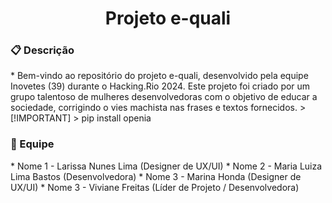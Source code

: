 <h1 align="center">Projeto e-quali</h1>

<h3>📋 Descrição</h3>
<!--ts-->
 * Bem-vindo ao repositório do projeto e-quali, desenvolvido pela equipe Inovetes (39) durante o Hacking.Rio 2024. Este projeto foi criado por um grupo talentoso de mulheres desenvolvedoras com o objetivo de educar a sociedade, corrigindo o vies machista nas frases e textos fornecidos.
<!--te-->
> [!IMPORTANT]
> pip install openia




<h3>👥 Equipe</h3>
<!--ts-->
   * Nome 1 - Larissa Nunes Lima (Designer de UX/UI)
   * Nome 2 - Maria Luiza Lima Bastos (Desenvolvedora) 
   * Nome 3 - Marina Honda (Designer de UX/UI)
   * Nome 3 - Viviane Freitas (Líder de Projeto / Desenvolvedora)
<!--te-->





